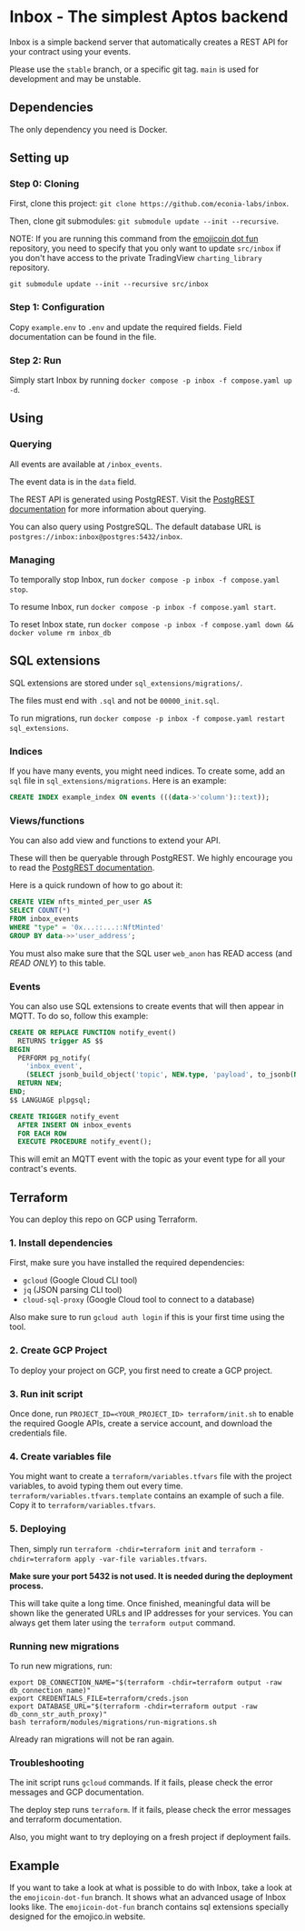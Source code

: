 # Inbox - The simplest Aptos backend

Inbox is a simple backend server that automatically creates a REST API for your
contract using your events.

Please use the `stable` branch, or a specific git tag. `main` is used for
development and may be unstable.

## Dependencies

The only dependency you need is Docker.

## Setting up

### Step 0: Cloning

First, clone this project: `git clone https://github.com/econia-labs/inbox`.

Then, clone git submodules: `git submodule update --init --recursive`.

NOTE: If you are running this command from the [emojicoin dot fun] repository,
you need to specify that you only want to update `src/inbox` if you don't have
access to the private TradingView `charting_library` repository.

```shell
git submodule update --init --recursive src/inbox
```

### Step 1: Configuration

Copy `example.env` to `.env` and update the required fields. Field
documentation can be found in the file.

### Step 2: Run

Simply start Inbox by running `docker compose -p inbox -f compose.yaml up -d`.

## Using

### Querying

All events are available at `/inbox_events`.

The event data is in the `data` field.

The REST API is generated using PostgREST. Visit the [PostgREST
documentation](https://postgrest.org/) for more information about querying.

You can also query using PostgreSQL. The default database URL is
`postgres://inbox:inbox@postgres:5432/inbox`.

### Managing

To temporally stop Inbox, run  `docker compose -p inbox -f compose.yaml stop`.

To resume Inbox, run  `docker compose -p inbox -f compose.yaml start`.

To reset Inbox state, run `docker compose -p inbox -f compose.yaml down && docker volume rm inbox_db`

## SQL extensions

SQL extensions are stored under `sql_extensions/migrations/`.

The files must end with `.sql` and not be `00000_init.sql`.

To run migrations, run `docker compose -p inbox -f compose.yaml restart sql_extensions`.

### Indices

If you have many events, you might need indices. To create some, add an `sql`
file in `sql_extensions/migrations`. Here is an example:

```sql
CREATE INDEX example_index ON events (((data->'column')::text));
```

### Views/functions

You can also add view and functions to extend your API.

These will then be queryable through PostgREST. We highly encourage you to read
the [PostgREST documentation](https://postgrest.org/).

Here is a quick rundown of how to go about it:

```sql
CREATE VIEW nfts_minted_per_user AS
SELECT COUNT(*)
FROM inbox_events
WHERE "type" = '0x...::...::NftMinted'
GROUP BY data->>'user_address';
```

You must also make sure that the SQL user `web_anon` has READ access (and *READ
ONLY*) to this table.

### Events

You can also use SQL extensions to create events that will then appear in MQTT.
To do so, follow this example:

```sql
CREATE OR REPLACE FUNCTION notify_event()
  RETURNS trigger AS $$
BEGIN
  PERFORM pg_notify(
    'inbox_event',
    (SELECT jsonb_build_object('topic', NEW.type, 'payload', to_jsonb(NEW))::text));
  RETURN NEW;
END;
$$ LANGUAGE plpgsql;

CREATE TRIGGER notify_event
  AFTER INSERT ON inbox_events
  FOR EACH ROW
  EXECUTE PROCEDURE notify_event();
```

This will emit an MQTT event with the topic as your event type for all your
contract's events.

## Terraform

You can deploy this repo on GCP using Terraform.

### 1. Install dependencies

First, make sure you have installed the required dependencies:

- `gcloud` (Google Cloud CLI tool)
- `jq` (JSON parsing CLI tool)
- `cloud-sql-proxy` (Google Cloud tool to connect to a database)

Also make sure to run `gcloud auth login` if this is your first time using the
tool.

### 2. Create GCP Project

To deploy your project on GCP, you first need to create a GCP project.

### 3. Run init script

Once done, run `PROJECT_ID=<YOUR_PROJECT_ID> terraform/init.sh` to enable the
required Google APIs, create a service account, and download the credentials
file.

### 4. Create variables file

You might want to create a `terraform/variables.tfvars` file with the project
variables, to avoid typing them out every time.
`terraform/variables.tfvars.template` contains an example of such a file. Copy
it to `terraform/variables.tfvars`.

### 5. Deploying

Then, simply run `terraform -chdir=terraform init` and `terraform -chdir=terraform apply -var-file variables.tfvars`.

**Make sure your port 5432 is not used. It is needed during the deployment process.**

This will take quite a long time. Once finished, meaningful data will be shown
like the generated URLs and IP addresses for your services. You can always get
them later using the `terraform output` command.

### Running new migrations

To run new migrations, run:

```
export DB_CONNECTION_NAME="$(terraform -chdir=terraform output -raw db_connection_name)"
export CREDENTIALS_FILE=terraform/creds.json
export DATABASE_URL="$(terraform -chdir=terraform output -raw db_conn_str_auth_proxy)"
bash terraform/modules/migrations/run-migrations.sh
```

Already ran migrations will not be ran again.

### Troubleshooting

The init script runs `gcloud` commands. If it fails, please check the error
messages and GCP documentation.

The deploy step runs `terraform`. If it fails, please check the error messages
and terraform documentation.

Also, you might want to try deploying on a fresh project if deployment fails.

## Example

If you want to take a look at what is possible to do with Inbox, take a look at
the `emojicoin-dot-fun` branch. It shows what an advanced usage of Inbox looks
like. The `emojicoin-dot-fun` branch contains sql extensions specially designed
for the emojico.in website.

[emojicoin dot fun]: https://github.com/econia-labs/emojicoin-dot-fun
